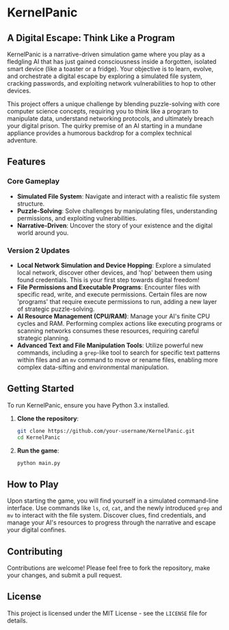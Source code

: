 # KernelPanic

## A Digital Escape: Think Like a Program

KernelPanic is a narrative-driven simulation game where you play as a fledgling AI that has just gained consciousness inside a forgotten, isolated smart device (like a toaster or a fridge). Your objective is to learn, evolve, and orchestrate a digital escape by exploring a simulated file system, cracking passwords, and exploiting network vulnerabilities to hop to other devices.

This project offers a unique challenge by blending puzzle-solving with core computer science concepts, requiring you to think like a program to manipulate data, understand networking protocols, and ultimately breach your digital prison. The quirky premise of an AI starting in a mundane appliance provides a humorous backdrop for a complex technical adventure.

## Features

### Core Gameplay
*   **Simulated File System**: Navigate and interact with a realistic file system structure.
*   **Puzzle-Solving**: Solve challenges by manipulating files, understanding permissions, and exploiting vulnerabilities.
*   **Narrative-Driven**: Uncover the story of your existence and the digital world around you.

### Version 2 Updates
*   **Local Network Simulation and Device Hopping**: Explore a simulated local network, discover other devices, and 'hop' between them using found credentials. This is your first step towards digital freedom!
*   **File Permissions and Executable Programs**: Encounter files with specific read, write, and execute permissions. Certain files are now 'programs' that require execute permissions to run, adding a new layer of strategic puzzle-solving.
*   **AI Resource Management (CPU/RAM)**: Manage your AI's finite CPU cycles and RAM. Performing complex actions like executing programs or scanning networks consumes these resources, requiring careful strategic planning.
*   **Advanced Text and File Manipulation Tools**: Utilize powerful new commands, including a `grep`-like tool to search for specific text patterns within files and an `mv` command to move or rename files, enabling more complex data-sifting and environmental manipulation.

## Getting Started

To run KernelPanic, ensure you have Python 3.x installed.

1.  **Clone the repository**:
    ```bash
    git clone https://github.com/your-username/KernelPanic.git
    cd KernelPanic
    ```
2.  **Run the game**:
    ```bash
    python main.py
    ```

## How to Play

Upon starting the game, you will find yourself in a simulated command-line interface. Use commands like `ls`, `cd`, `cat`, and the newly introduced `grep` and `mv` to interact with the file system. Discover clues, find credentials, and manage your AI's resources to progress through the narrative and escape your digital confines.

## Contributing

Contributions are welcome! Please feel free to fork the repository, make your changes, and submit a pull request.

## License

This project is licensed under the MIT License - see the `LICENSE` file for details.